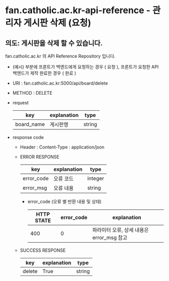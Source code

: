 # fan.catholic.ac.kr-api-reference - 관리자 게시판 삭제 (요청)
## 의도: 게시판을 삭제 할 수 있습니다.

fan.catholic.ac.kr 의 API Reference Repository 입니다.

- (예시) 부분에 프론트가 백엔드에게 요청하는 경우 ( 요청 ), 프론트가 요청한 API 백엔드가 제작 완료한 경우 ( 완료 )
- URI : fan.catholic.ac.kr:5000/api/board/delete
- METHOD : DELETE

- request

    | key | explanation | type |
    |--- |--- |--- |
    | board_name | 게시판명 | string |

- response code
    - Header :
        Content-Type : application/json
    - ERROR RESPONSE

        |    key   | explanation |   type  |
        | -------- | ----------- |-------- |
        |error_code| 오류 코드     | integer | 
        |error_msg | 오류 내용  | string  |

        - error_code (오류 별 반환 내용 및 상태)

            | HTTP STATE | error_code | explanation |
            |----------- | ---------- | ----------- |
            | 400 |0| 파라미터 오류, 상세 내용은 error_msg 참고 |

    - SUCCESS RESPONSE

        | key | explanation | type |
        |--- |--- |--- |
        | delete | True | string |
